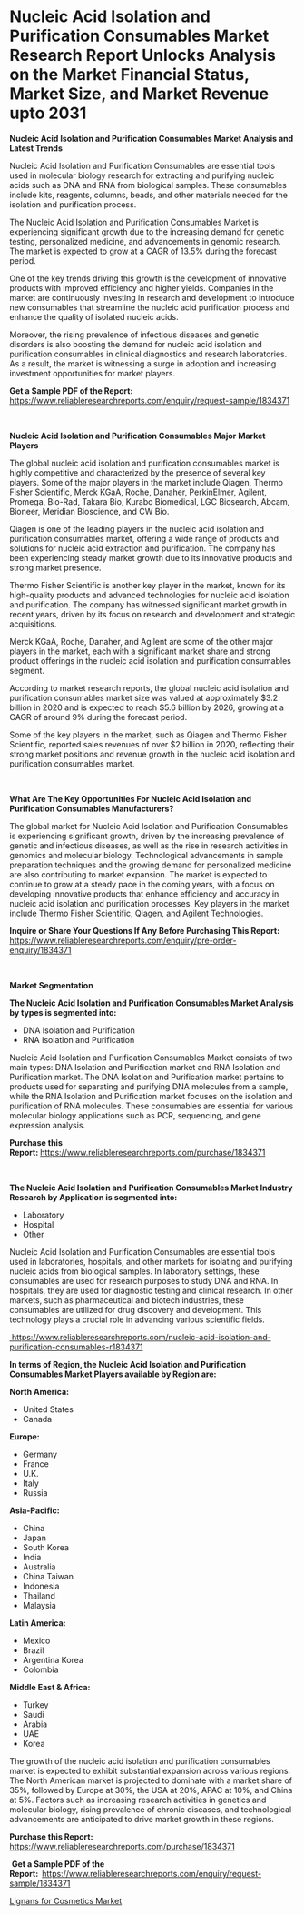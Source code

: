 <p><h1>Nucleic Acid Isolation and Purification Consumables Market Research Report Unlocks Analysis on the Market Financial Status, Market Size, and Market Revenue upto 2031</h1></p><p><strong>Nucleic Acid Isolation and Purification Consumables Market Analysis and Latest Trends</strong></p>
<p><p>Nucleic Acid Isolation and Purification Consumables are essential tools used in molecular biology research for extracting and purifying nucleic acids such as DNA and RNA from biological samples. These consumables include kits, reagents, columns, beads, and other materials needed for the isolation and purification process.</p><p>The Nucleic Acid Isolation and Purification Consumables Market is experiencing significant growth due to the increasing demand for genetic testing, personalized medicine, and advancements in genomic research. The market is expected to grow at a CAGR of 13.5% during the forecast period. </p><p>One of the key trends driving this growth is the development of innovative products with improved efficiency and higher yields. Companies in the market are continuously investing in research and development to introduce new consumables that streamline the nucleic acid purification process and enhance the quality of isolated nucleic acids.</p><p>Moreover, the rising prevalence of infectious diseases and genetic disorders is also boosting the demand for nucleic acid isolation and purification consumables in clinical diagnostics and research laboratories. As a result, the market is witnessing a surge in adoption and increasing investment opportunities for market players.</p></p>
<p><strong>Get a Sample PDF of the Report:&nbsp;</strong> <a href="https://www.reliableresearchreports.com/enquiry/request-sample/1834371">https://www.reliableresearchreports.com/enquiry/request-sample/1834371</a></p>
<p>&nbsp;</p>
<p><strong>Nucleic Acid Isolation and Purification Consumables Major Market Players</strong></p>
<p><p>The global nucleic acid isolation and purification consumables market is highly competitive and characterized by the presence of several key players. Some of the major players in the market include Qiagen, Thermo Fisher Scientific, Merck KGaA, Roche, Danaher, PerkinElmer, Agilent, Promega, Bio-Rad, Takara Bio, Kurabo Biomedical, LGC Biosearch, Abcam, Bioneer, Meridian Bioscience, and CW Bio.</p><p>Qiagen is one of the leading players in the nucleic acid isolation and purification consumables market, offering a wide range of products and solutions for nucleic acid extraction and purification. The company has been experiencing steady market growth due to its innovative products and strong market presence.</p><p>Thermo Fisher Scientific is another key player in the market, known for its high-quality products and advanced technologies for nucleic acid isolation and purification. The company has witnessed significant market growth in recent years, driven by its focus on research and development and strategic acquisitions.</p><p>Merck KGaA, Roche, Danaher, and Agilent are some of the other major players in the market, each with a significant market share and strong product offerings in the nucleic acid isolation and purification consumables segment.</p><p>According to market research reports, the global nucleic acid isolation and purification consumables market size was valued at approximately $3.2 billion in 2020 and is expected to reach $5.6 billion by 2026, growing at a CAGR of around 9% during the forecast period.</p><p>Some of the key players in the market, such as Qiagen and Thermo Fisher Scientific, reported sales revenues of over $2 billion in 2020, reflecting their strong market positions and revenue growth in the nucleic acid isolation and purification consumables market.</p></p>
<p>&nbsp;</p>
<p><strong>What Are The Key Opportunities For Nucleic Acid Isolation and Purification Consumables Manufacturers?</strong></p>
<p><p>The global market for Nucleic Acid Isolation and Purification Consumables is experiencing significant growth, driven by the increasing prevalence of genetic and infectious diseases, as well as the rise in research activities in genomics and molecular biology. Technological advancements in sample preparation techniques and the growing demand for personalized medicine are also contributing to market expansion. The market is expected to continue to grow at a steady pace in the coming years, with a focus on developing innovative products that enhance efficiency and accuracy in nucleic acid isolation and purification processes. Key players in the market include Thermo Fisher Scientific, Qiagen, and Agilent Technologies.</p></p>
<p><strong>Inquire or Share Your Questions If Any Before Purchasing This Report:</strong> <a href="https://www.reliableresearchreports.com/enquiry/pre-order-enquiry/1834371">https://www.reliableresearchreports.com/enquiry/pre-order-enquiry/1834371</a></p>
<p>&nbsp;</p>
<p><strong>Market Segmentation</strong></p>
<p><strong>The Nucleic Acid Isolation and Purification Consumables Market Analysis by types is segmented into:</strong></p>
<p><ul><li>DNA Isolation and Purification</li><li>RNA Isolation and Purification</li></ul></p>
<p><p>Nucleic Acid Isolation and Purification Consumables Market consists of two main types: DNA Isolation and Purification market and RNA Isolation and Purification market. The DNA Isolation and Purification market pertains to products used for separating and purifying DNA molecules from a sample, while the RNA Isolation and Purification market focuses on the isolation and purification of RNA molecules. These consumables are essential for various molecular biology applications such as PCR, sequencing, and gene expression analysis.</p></p>
<p><strong>Purchase this Report:&nbsp;</strong><a href="https://www.reliableresearchreports.com/purchase/1834371">https://www.reliableresearchreports.com/purchase/1834371</a></p>
<p>&nbsp;</p>
<p><strong>The Nucleic Acid Isolation and Purification Consumables Market Industry Research by Application is segmented into:</strong></p>
<p><ul><li>Laboratory</li><li>Hospital</li><li>Other</li></ul></p>
<p><p>Nucleic Acid Isolation and Purification Consumables are essential tools used in laboratories, hospitals, and other markets for isolating and purifying nucleic acids from biological samples. In laboratory settings, these consumables are used for research purposes to study DNA and RNA. In hospitals, they are used for diagnostic testing and clinical research. In other markets, such as pharmaceutical and biotech industries, these consumables are utilized for drug discovery and development. This technology plays a crucial role in advancing various scientific fields.</p></p>
<p><a href="https://www.reliableresearchreports.com/nucleic-acid-isolation-and-purification-consumables-r1834371">&nbsp;https://www.reliableresearchreports.com/nucleic-acid-isolation-and-purification-consumables-r1834371</a></p>
<p><strong>In terms of Region, the Nucleic Acid Isolation and Purification Consumables Market Players available by Region are:</strong></p>
<p>
    <p> <strong> North America: </strong>
        <ul>
            <li>United States</li>
            <li>Canada</li>
        </ul>
        </p> 
    <p> <strong> Europe: </strong>
        <ul>
            <li>Germany</li>
            <li>France</li>
            <li>U.K.</li>
            <li>Italy</li>
            <li>Russia</li>
        </ul>
        </p> 
    <p> <strong> Asia-Pacific: </strong>
        <ul>
            <li>China</li>
            <li>Japan</li>
            <li>South Korea</li>
            <li>India</li>
            <li>Australia</li>
            <li>China Taiwan</li>
            <li>Indonesia</li>
            <li>Thailand</li>
            <li>Malaysia</li>
        </ul>
        </p> 
    <p> <strong> Latin America: </strong>
        <ul>
            <li>Mexico</li>
            <li>Brazil</li>
            <li>Argentina Korea</li>
            <li>Colombia</li>
        </ul>
        </p> 
    <p> <strong> Middle East & Africa: </strong>
        <ul>
            <li>Turkey</li>
            <li>Saudi</li>
            <li>Arabia</li>
            <li>UAE</li>
            <li>Korea</li>
        </ul>
    </p>
    </p>
<p><p>The growth of the nucleic acid isolation and purification consumables market is expected to exhibit substantial expansion across various regions. The North American market is projected to dominate with a market share of 35%, followed by Europe at 30%, the USA at 20%, APAC at 10%, and China at 5%. Factors such as increasing research activities in genetics and molecular biology, rising prevalence of chronic diseases, and technological advancements are anticipated to drive market growth in these regions.</p></p>
<p><strong>Purchase this Report: </strong><a href="https://www.reliableresearchreports.com/purchase/1834371">https://www.reliableresearchreports.com/purchase/1834371</a></p>
<p>&nbsp;<strong>Get a Sample PDF of the Report:&nbsp;&nbsp;</strong><a href="https://www.reliableresearchreports.com/enquiry/request-sample/1834371">https://www.reliableresearchreports.com/enquiry/request-sample/1834371</a></p>
<p><strong></strong></p>
<p><p><a href="https://issuu.com/reportprime-2/docs/lignans-for-cosmetics-market-size-2030.pptx">Lignans for Cosmetics Market</a></p></p>